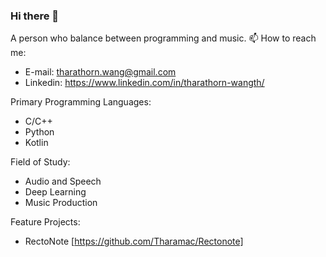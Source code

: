 ### Hi there 👋
A person who balance between programming and music. 
📫 How to reach me: 
* E-mail: tharathorn.wang@gmail.com
* Linkedin: https://www.linkedin.com/in/tharathorn-wangth/

Primary Programming Languages: 
* C/C++                        
* Python                       
* Kotlin                       

Field of Study:
* Audio and Speech
* Deep Learning
* Music Production

Feature Projects:
* RectoNote
[https://github.com/Tharamac/Rectonote]
<!--
**Tharamac/Tharamac** is a ✨ _special_ ✨ repository because its `README.md` (this file) appears on your GitHub profile.

Here are some ideas to get you started:

- 🔭 I’m currently working on IIV as m
- 🌱 I’m currently learning C++ 
- 📫 How to reach me: ...
- 😄 Pronouns: ...
- ⚡ Fun fact: ...
-->
